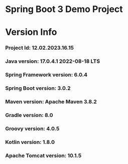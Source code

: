 # Spring Boot 3 Demo Project

# Version Info
### Project Id: 12.02.2023.16.15
### Java version: 17.0.4.1 2022-08-18 LTS
### Spring Framework version: 6.0.4
### Spring Boot version: 3.0.2 
### Maven version: Apache Maven 3.8.2
### Gradle version: 8.0
### Groovy version: 4.0.5
### Kotlin version: 1.8.0
### Apache Tomcat version: 10.1.5
